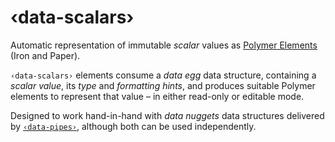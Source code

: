 # ‹data-scalars›

Automatic representation of immutable _scalar_ values as [Polymer Elements](https://elements.polymer-project.org) (Iron and Paper).

`‹data-scalars›` elements consume a _data egg_ data structure, containing a _scalar value_, its _type_ and _formatting hints_, and produces suitable Polymer elements to represent that value – in either read-only or editable mode.

Designed to work hand-in-hand with _data nuggets_ data structures delivered by [`‹data-pipes›`](https://github.com/olange/data-pipes), although both can be used independently.
